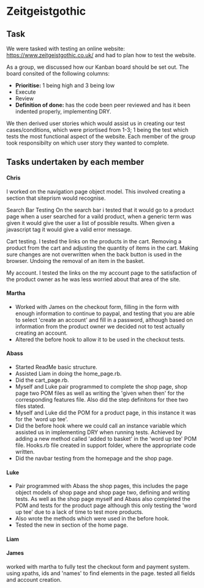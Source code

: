 # Zeitgeistgothic

## Task
We were tasked with testing an online website: <https://www.zeitgeistgothic.co.uk/> and had to plan how to test the website.

As a group, we discussed how our Kanban board should be set out. The board consited of the following columns:

* **Prioritise:** 1 being high and 3 being low
* Execute
* Review
* **Definition of done:** has the code been peer reviewed and has it been indented properly, implementing DRY.

We then derived user stories which would assist us in creating our test cases/conditions, which were priortised from 1-3; 1 being the test which tests the most functional aspect of the website. Each member of the group took responsibilty on which user story they wanted to complete.

## Tasks undertaken by each member

#### Chris
I worked on the navigation page object model. This involved creating a section that siteprism would recognise. 

Search Bar Testing
On the search bar i tested that it would go to a product page when a user searched for a vaild product, when a generic term was given it would give the user a list of possible results. When given a javascript tag it would give a valid error message. 

Cart testing. 
I tested the links on the products in the cart. Removing a product from the cart and adjusting the quantity of items in the cart. Making sure changes are not overwritten when the back button is used in the browser. Undoing the removal of an item in the basket. 

My account.
I tested the links on the my account page to the satisfaction of the product owner as he was less worried about that area of the site. 

#### Martha
* Worked with James on the checkout form, filling in the form with enough information to continue to paypal, and testing that you are able to select 'create an account' and fill in a password, although based on information from the product owner we decided not to test actually creating an account.
* Altered the before hook to allow it to be used in the checkout tests.

#### Abass
* Started ReadMe basic structure.
* Assisted Liam in doing the home_page.rb.
* Did the cart_page.rb.
* Myself and Luke pair programmed to complete the shop page, shop page two POM files as well as writing the 'given when then' for the corresponding features file. Also did the step definitons for thee two files stated.
* Myself and Luke did the POM for a product page, in this instance it was for the 'word up tee'.
* Did the before hook where we could call an instance variable which assisted us in implementing DRY when running tests. Achieved by adding a new method called 'added to basket' in the 'word up tee' POM file. Hooks.rb file created in support folder, where the appropriate code written.
* Did the navbar testing from the homepage and the shop page.

#### Luke
* Pair programmed with Abass the shop pages, this includes the page object models of shop page and shop page two, defining and writing tests. As well as the shop page myself and Abass also completed the POM and tests for the product page although this only testing the 'word up tee' due to a lack of time to test more products. 
* Also wrote the methods which were used in the before hook.
* Tested the new in section of the home page.

#### Liam

#### James
worked with martha to fully test the checkout form and payment system. using xpaths, ids and 'names' to find elements in the page. tested all fields and account creation.
